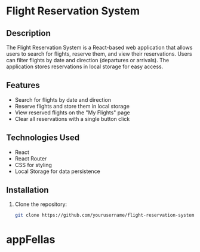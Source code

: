 # Flight Reservation System

## Description

The Flight Reservation System is a React-based web application that allows users to search for flights, reserve them, and view their reservations. Users can filter flights by date and direction (departures or arrivals). The application stores reservations in local storage for easy access.

## Features

- Search for flights by date and direction
- Reserve flights and store them in local storage
- View reserved flights on the "My Flights" page
- Clear all reservations with a single button click

## Technologies Used

- React
- React Router
- CSS for styling
- Local Storage for data persistence

## Installation

1. Clone the repository:
   ```bash
   git clone https://github.com/yourusername/flight-reservation-system.git
# appFellas
